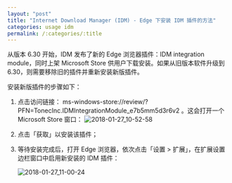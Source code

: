 ```yaml
---
layout: "post"
title: "Internet Download Manager (IDM) - Edge 下安装 IDM 插件的方法"
categories: usage idm
permalink: /:categories/:title
---
```


从版本 6.30 开始，IDM 发布了新的 Edge 浏览器插件：IDM integration module，同时上架 Microsoft Store 供用户下载安装。如果从旧版本软件升级到 6.30，则需要移除旧的插件并重新安装新版插件。

安装新版插件的步骤如下：

1. 点击访问链接： ms-windows-store://review/?PFN=TonecInc.IDMIntegrationModule_e7b5mm5d3r6v2 。这会打开一个 Microsoft Store 窗口：
	![2018-01-27_10-52-58](https://i.imgur.com/8C2vqC8.png)

2. 点击「获取」以安装该插件；
3. 等待安装完成后，打开 Edge 浏览器，依次点击「设置 > 扩展」，在扩展设置边栏窗口中启用新安装的 IDM 插件：

	![2018-01-27_11-00-24](https://i.imgur.com/eGbzYaZ.png)
